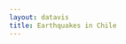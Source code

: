 ```yaml
---
layout: datavis
title: Earthquakes in Chile
---
```


<div id="map"></div>
<div id="d3layer" class="d3-vec"></div>

<script src="../js/d3.v2.js"></script>
<script src='http://api.tiles.mapbox.com/mapbox.js/v0.6.6/mapbox.js'></script>
<script type="text/javascript">

  var MS_BY_DAY = 24 * 60 * 60 * 1000,
      data = {};

  function epochDay(datetime) {
    var epochms = Date.parse(datetime);
    return (epochms - epochms % MS_BY_DAY) / MS_BY_DAY;
  }

  function addEarthquakeMetadata(featureCollection) {

    var pointFeatures = featureCollection.features,
        firstItem = pointFeatures[0],
        offsetDay = Math.abs(epochDay(firstItem.properties.datetime));

    pointFeatures.forEach(function(item) {
      var date = new Date(item.properties.datetime);
      item.properties["day"] = epochDay(item.properties.datetime) + offsetDay;
      item.properties["year"] = date.getFullYear();
    });
  }

  d3.json("../data/sample.json", function(featureCollection) {
    
    var div,
        svg,
        grp,
        grpYear,
        yearRect,
        txtYear,
        txtPlay;

    // Visualization setup
    div = d3.select("#d3layer"),
    svg = div.append("svg"),
    grp = svg.append("g");

    var grpYear = svg.append("g")
      .attr("transform", "translate(770, 510)");

    yearRect = grpYear.append("rect")
      .attr("id", "year-label")
      .attr("x", 0)
      .attr("y", 0)
      .attr("width",  220)
      .attr("height", 100);

    txtYear = grpYear.append("text")
      .text("1900")
      .attr("x",  40)
      .attr("y", 100)
      .attr("class", "year");

    txtPlay = svg.append("text")
      .text("PLAY ▶")
      .attr("x", 30)
      .attr("y", 130)
      .attr("class", "playout");

    addEarthquakeMetadata(featureCollection);
    
    var pointFeatures = featureCollection.features,
        numPoints = pointFeatures.length,
        totalDuration = 120 * 1000,
        lastDay = pointFeatures[numPoints - 1].properties.day,
        dayDuration = Math.floor(totalDuration / lastDay);

    function setup_svg(width, height) {
      svg.attr("width", width)
        .attr("height", height)
        .style("margin-left", "0px")
        .style("margin-top",  "0px");
    }

    function d3layer() {

      var layer = {},
        bounds,
        feature,
        collection,
        first = true;
        
      layer.parent = div.node();

      layer.project = function(x) {
        var point = layer.map.locationPoint({ lat: x[1], lon: x[0] });
        return [point.x, point.y];
      }

      layer.draw_earthquakes = function() {

        path = d3.geo.path()
            .projection(layer.project)
            .pointRadius(0);

        feature.attr("d", path);                   

        path = d3.geo.path()
          .projection(layer.project)
          .pointRadius(function(d) {
            return 1 + Math.floor(0.4 * Math.pow(2, d.properties.magnitude));
          });

        feature.transition()
          .delay(function(d) {
            return d.properties.day;
          })
          .duration(function(d) { 
            return Math.floor(100 * d.properties.magnitude);
          })
          .each("start", function() {
            txtYear.text(this.__data__.properties.year);
            d3.select(this).attr("class", "eqpoint")
              .attr("fill-opacity", 0.2);
          })
          .each("end", function() {
            d3.select(this).attr("fill-opacity", 0.0);
          })
          .attr("d", path);
      }

      layer.draw = function() {

        if (first) {
          setup_svg(layer.map.dimensions.x, layer.map.dimensions.y);
          txtPlay.on("click", layer.draw_earthquakes)
            .on("mouseover", function() {
              txtPlay.attr("class", "playover");
            })
            .on("mouseout", function() {
              txtPlay.attr("class", "playout");
            });
          first = false;
        }

      };

      layer.data = function(x) {

          collection = x;
          bounds = d3.geo.bounds(collection);
          feature = grp.selectAll("path")
            .data(collection.features)
            .enter()
            .append("path")
            .attr("class", "eqpoint");
    
          return layer;
        };

        layer.extent = function() {
          return new MM.Extent(
            new MM.Location(bounds[0][1], bounds[0][0]),
            new MM.Location(bounds[1][1], bounds[1][0]));
        };

        return layer;
      };

    var map,
        earthquakeLayer;

    mapbox.load('pnavarrc.map-me21qrt6', function(o) {

      earthquakeLayer = d3layer().data(featureCollection);
      map = mapbox.map("map", o.layer, null, []);
      map.setExtent([
        {lat: -10.00, lon: -70.00},
        {lat: -60.00, lon: -100.00}
      ]);
      map.zoom(4);
      map.ui.attribution.add()
      .content('<a href="http://mapbox.com/about/maps">Terms &amp; Feedback</a>');
                
      map.addLayer(earthquakeLayer);
    });
  });
</script>




